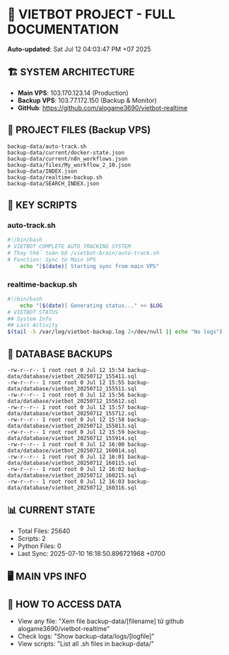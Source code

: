 # 🤖 VIETBOT PROJECT - FULL DOCUMENTATION
**Auto-updated**: Sat Jul 12 04:03:47 PM +07 2025

## 🏗️ SYSTEM ARCHITECTURE
- **Main VPS**: 103.170.123.14 (Production)
- **Backup VPS**: 103.77.172.150 (Backup & Monitor)
- **GitHub**: https://github.com/alogame3690/vietbot-realtime

## 📁 PROJECT FILES (Backup VPS)
```
backup-data/auto-track.sh
backup-data/current/docker-state.json
backup-data/current/n8n_workflows.json
backup-data/files/My_workflow_2_10.json
backup-data/INDEX.json
backup-data/realtime-backup.sh
backup-data/SEARCH_INDEX.json
```

## 🔧 KEY SCRIPTS
### auto-track.sh
```bash
#!/bin/bash
# VIETBOT COMPLETE AUTO TRACKING SYSTEM
# Thay thế toàn bộ /vietbot-brain/auto-track.sh
# Function: Sync từ Main VPS
    echo "[$(date)] Starting sync from main VPS"
```
### realtime-backup.sh
```bash
#!/bin/bash
    echo "[$(date)] Generating status..." >> $LOG
# VIETBOT STATUS
## System Info
## Last Activity
$(tail -5 /var/log/vietbot-backup.log 2>/dev/null || echo "No logs")
```

## 💾 DATABASE BACKUPS
```
-rw-r--r-- 1 root root 0 Jul 12 15:54 backup-data/database/vietbot_20250712_155411.sql
-rw-r--r-- 1 root root 0 Jul 12 15:55 backup-data/database/vietbot_20250712_155511.sql
-rw-r--r-- 1 root root 0 Jul 12 15:56 backup-data/database/vietbot_20250712_155612.sql
-rw-r--r-- 1 root root 0 Jul 12 15:57 backup-data/database/vietbot_20250712_155712.sql
-rw-r--r-- 1 root root 0 Jul 12 15:58 backup-data/database/vietbot_20250712_155813.sql
-rw-r--r-- 1 root root 0 Jul 12 15:59 backup-data/database/vietbot_20250712_155914.sql
-rw-r--r-- 1 root root 0 Jul 12 16:00 backup-data/database/vietbot_20250712_160014.sql
-rw-r--r-- 1 root root 0 Jul 12 16:01 backup-data/database/vietbot_20250712_160115.sql
-rw-r--r-- 1 root root 0 Jul 12 16:02 backup-data/database/vietbot_20250712_160215.sql
-rw-r--r-- 1 root root 0 Jul 12 16:03 backup-data/database/vietbot_20250712_160316.sql
```

## 📊 CURRENT STATE
- Total Files: 25640
- Scripts: 2
- Python Files: 0
- Last Sync: 2025-07-10 16:18:50.896721968 +0700

## 🖥️ MAIN VPS INFO


## 🚨 HOW TO ACCESS DATA
- View any file: "Xem file backup-data/[filename] từ github alogame3690/vietbot-realtime"
- Check logs: "Show backup-data/logs/[logfile]"
- View scripts: "List all .sh files in backup-data/"
